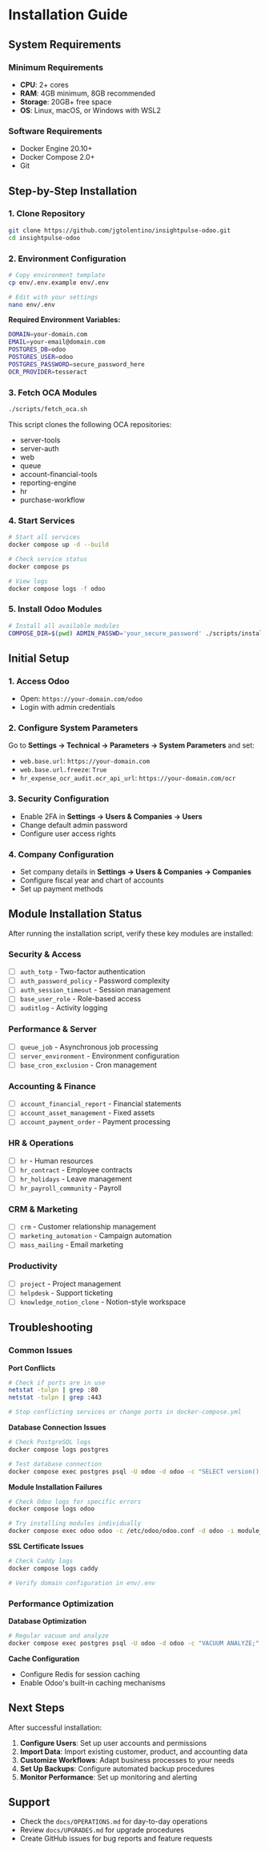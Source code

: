 # Installation Guide

## System Requirements

### Minimum Requirements
- **CPU**: 2+ cores
- **RAM**: 4GB minimum, 8GB recommended
- **Storage**: 20GB+ free space
- **OS**: Linux, macOS, or Windows with WSL2

### Software Requirements
- Docker Engine 20.10+
- Docker Compose 2.0+
- Git

## Step-by-Step Installation

### 1. Clone Repository
```bash
git clone https://github.com/jgtolentino/insightpulse-odoo.git
cd insightpulse-odoo
```

### 2. Environment Configuration
```bash
# Copy environment template
cp env/.env.example env/.env

# Edit with your settings
nano env/.env
```

**Required Environment Variables:**
```bash
DOMAIN=your-domain.com
EMAIL=your-email@domain.com
POSTGRES_DB=odoo
POSTGRES_USER=odoo
POSTGRES_PASSWORD=secure_password_here
OCR_PROVIDER=tesseract
```

### 3. Fetch OCA Modules
```bash
./scripts/fetch_oca.sh
```

This script clones the following OCA repositories:
- server-tools
- server-auth
- web
- queue
- account-financial-tools
- reporting-engine
- hr
- purchase-workflow

### 4. Start Services
```bash
# Start all services
docker compose up -d --build

# Check service status
docker compose ps

# View logs
docker compose logs -f odoo
```

### 5. Install Odoo Modules
```bash
# Install all available modules
COMPOSE_DIR=$(pwd) ADMIN_PASSWD='your_secure_password' ./scripts/install_modules.sh odoo
```

## Initial Setup

### 1. Access Odoo
- Open: `https://your-domain.com/odoo`
- Login with admin credentials

### 2. Configure System Parameters
Go to **Settings → Technical → Parameters → System Parameters** and set:

- `web.base.url`: `https://your-domain.com`
- `web.base.url.freeze`: `True`
- `hr_expense_ocr_audit.ocr_api_url`: `https://your-domain.com/ocr`

### 3. Security Configuration
- Enable 2FA in **Settings → Users & Companies → Users**
- Change default admin password
- Configure user access rights

### 4. Company Configuration
- Set company details in **Settings → Users & Companies → Companies**
- Configure fiscal year and chart of accounts
- Set up payment methods

## Module Installation Status

After running the installation script, verify these key modules are installed:

### Security & Access
- [ ] `auth_totp` - Two-factor authentication
- [ ] `auth_password_policy` - Password complexity
- [ ] `auth_session_timeout` - Session management
- [ ] `base_user_role` - Role-based access
- [ ] `auditlog` - Activity logging

### Performance & Server
- [ ] `queue_job` - Asynchronous job processing
- [ ] `server_environment` - Environment configuration
- [ ] `base_cron_exclusion` - Cron management

### Accounting & Finance
- [ ] `account_financial_report` - Financial statements
- [ ] `account_asset_management` - Fixed assets
- [ ] `account_payment_order` - Payment processing

### HR & Operations
- [ ] `hr` - Human resources
- [ ] `hr_contract` - Employee contracts
- [ ] `hr_holidays` - Leave management
- [ ] `hr_payroll_community` - Payroll

### CRM & Marketing
- [ ] `crm` - Customer relationship management
- [ ] `marketing_automation` - Campaign automation
- [ ] `mass_mailing` - Email marketing

### Productivity
- [ ] `project` - Project management
- [ ] `helpdesk` - Support ticketing
- [ ] `knowledge_notion_clone` - Notion-style workspace

## Troubleshooting

### Common Issues

**Port Conflicts**
```bash
# Check if ports are in use
netstat -tulpn | grep :80
netstat -tulpn | grep :443

# Stop conflicting services or change ports in docker-compose.yml
```

**Database Connection Issues**
```bash
# Check PostgreSQL logs
docker compose logs postgres

# Test database connection
docker compose exec postgres psql -U odoo -d odoo -c "SELECT version();"
```

**Module Installation Failures**
```bash
# Check Odoo logs for specific errors
docker compose logs odoo

# Try installing modules individually
docker compose exec odoo odoo -c /etc/odoo/odoo.conf -d odoo -i module_name --stop-after-init
```

**SSL Certificate Issues**
```bash
# Check Caddy logs
docker compose logs caddy

# Verify domain configuration in env/.env
```

### Performance Optimization

**Database Optimization**
```bash
# Regular vacuum and analyze
docker compose exec postgres psql -U odoo -d odoo -c "VACUUM ANALYZE;"
```

**Cache Configuration**
- Configure Redis for session caching
- Enable Odoo's built-in caching mechanisms

## Next Steps

After successful installation:

1. **Configure Users**: Set up user accounts and permissions
2. **Import Data**: Import existing customer, product, and accounting data
3. **Customize Workflows**: Adapt business processes to your needs
4. **Set Up Backups**: Configure automated backup procedures
5. **Monitor Performance**: Set up monitoring and alerting

## Support

- Check the `docs/OPERATIONS.md` for day-to-day operations
- Review `docs/UPGRADES.md` for upgrade procedures
- Create GitHub issues for bug reports and feature requests
